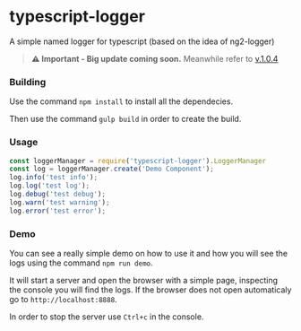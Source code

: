 # typescript-logger
A simple named logger for typescript (based on the idea of ng2-logger)

> **⚠️ Important - Big update coming soon.**
> Meanwhile refer to [v.1.0.4](https://github.com/ArturoRis/typescript-logger/tree/v1.0.4)

### Building

Use the command `npm install` to install all the dependecies.

Then use the command `gulp build` in order to create the build.

### Usage
```javascript
const loggerManager = require('typescript-logger').LoggerManager
const log = loggerManager.create('Demo Component');
log.info('test info');
log.log('test log');
log.debug('test debug');
log.warn('test warning');
log.error('test error');
```

### Demo
You can see a really simple demo on how to use it and how you will see the logs using the command `npm run demo`.

It will start a server and open the browser with a simple page, inspecting the console you will find the logs.
If the browser does not open automaticaly go to `http://localhost:8888`.

In order to stop the server use `Ctrl+c` in the console.

